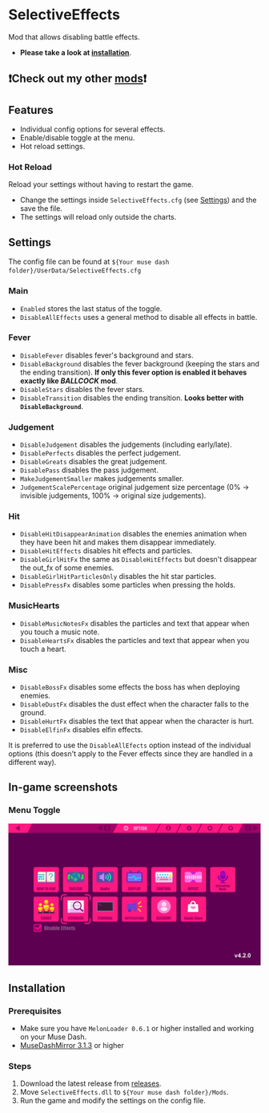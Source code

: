 # SelectiveEffects

Mod that allows disabling battle effects.

* **Please take a look at [installation](#installation)**.

## ❗Check out my other [mods](https://github.com/Asgragrt/AsgraMDMods/blob/main/README.md)❗

## Features

* Individual config options for several effects.
* Enable/disable toggle at the menu.
* Hot reload settings.

### Hot Reload

Reload your settings without having to restart the game.

* Change the settings inside `SelectiveEffects.cfg` (see [Settings](#settings)) and the save the file.
* The settings will reload only outside the charts.

## Settings

The config file can be found at `${Your muse dash folder}/UserData/SelectiveEffects.cfg`

### Main

* `Enabled` stores the last status of the toggle.
* `DisableAllEffects` uses a general method to disable all effects in battle.

### Fever

* `DisableFever` disables fever's background and stars.
* `DisableBackground` disables the fever background (keeping the stars and the ending transition). **If only this fever
  option is enabled it behaves exactly like _BALLCOCK_ mod**.
* `DisableStars` disables the fever stars.
* `DisableTransition` disables the ending transition. **Looks better with `DisableBackground`**.

### Judgement

* `DisableJudgement` disables the judgements (including early/late).
* `DisablePerfects` disables the perfect judgement.
* `DisableGreats` disables the great judgement.
* `DisablePass` disables the pass judgement.
* `MakeJudgementSmaller` makes judgements smaller.
* `JudgementScalePercentage` original judgement size percentage (0% &rarr; invisible judgements, 100% &rarr; original
  size judgements).

### Hit

* `DisableHitDisappearAnimation` disables the enemies animation when they have been hit and makes them disappear
  immediately.
* `DisableHitEffects` disables hit effects and particles.
* `DisableGirlHitFx` the same as `DisableHitEffects` but doesn't disappear the out_fx of some enemies.
* `DisableGirlHitParticlesOnly` disables the hit star particles.
* `DisablePressFx` disables some particles when pressing the holds.

### MusicHearts

* `DisableMusicNotesFx` disables the particles and text that appear when you touch a music note.
* `DisableHeartsFx` disables the particles and text that appear when you touch a heart.

### Misc

* `DisableBossFx` disables some effects the boss has when deploying enemies.
* `DisableDustFx` disables the dust effect when the character falls to the ground.
* `DisableHurtFx` disables the text that appear when the character is hurt.
* `DisableElfinFx` disables elfin effects.

It is preferred to use the `DisableAllEfects` option instead of the individual options (this doesn't apply to the Fever
effects since they are handled in a different way).

## In-game screenshots

### Menu Toggle

![MenuToggle](Media/MenuToggle.jpg)

## Installation

### Prerequisites

* Make sure you have `MelonLoader 0.6.1` or higher installed and working on your Muse Dash.
* [MuseDashMirror 3.1.3](https://github.com/MDMods/MuseDashMirror/releases/latest) or higher

### Steps

1. Download the latest release from [releases](https://github.com/MDMods/SelectiveEffects/releases/latest).
2. Move `SelectiveEffects.dll` to `${Your muse dash folder}/Mods`.
3. Run the game and modify the settings on the config file.
